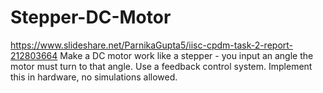 # Stepper-DC-Motor
https://www.slideshare.net/ParnikaGupta5/iisc-cpdm-task-2-report-212803664
Make a DC motor work like a stepper - you input an angle the motor must turn to that angle. Use a feedback control system. Implement this in hardware, no simulations allowed. 
